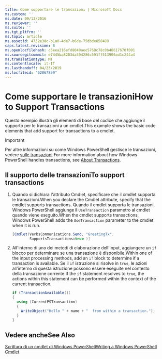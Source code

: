 ```yaml
---
title: Come supportare le transazioni | Microsoft Docs
ms.custom: ''
ms.date: 09/13/2016
ms.reviewer: ''
ms.suite: ''
ms.tgt_pltfrm: ''
ms.topic: article
ms.assetid: 4732e38c-b1a0-4de7-b6de-75dbde850488
caps.latest.revision: 8
ms.openlocfilehash: c5eea216efd8048aee5768c78c0b48617670f091
ms.sourcegitcommit: e7445ba8203da304286c591ff513900ad1c244a4
ms.translationtype: MT
ms.contentlocale: it-IT
ms.lasthandoff: 04/23/2019
ms.locfileid: "62067859"
---
```

# <a name="how-to-support-transactions"></a><span data-ttu-id="e2e0d-102">Come supportare le transazioni</span><span class="sxs-lookup"><span data-stu-id="e2e0d-102">How to Support Transactions</span></span>

<span data-ttu-id="e2e0d-103">Questo esempio illustra gli elementi di base del codice che aggiunge il supporto per le transazioni a un cmdlet.</span><span class="sxs-lookup"><span data-stu-id="e2e0d-103">This example shows the basic code elements that add support for transactions to a cmdlet.</span></span>

> [!IMPORTANT]
> <span data-ttu-id="e2e0d-104">Per altre informazioni su come Windows PowerShell gestisce le transazioni, vedere [sulle transazioni][about_Transactions].</span><span class="sxs-lookup"><span data-stu-id="e2e0d-104">For more information about how Windows PowerShell handles transactions, see [About Transactions][about_Transactions].</span></span>

## <a name="to-support-transactions"></a><span data-ttu-id="e2e0d-105">Il supporto delle transazioni</span><span class="sxs-lookup"><span data-stu-id="e2e0d-105">To support transactions</span></span>

1. <span data-ttu-id="e2e0d-106">Quando si dichiara l'attributo Cmdlet, specificare che il cmdlet supporta le transazioni.</span><span class="sxs-lookup"><span data-stu-id="e2e0d-106">When you declare the Cmdlet attribute, specify that the cmdlet supports transactions.</span></span>
   <span data-ttu-id="e2e0d-107">Quando il cmdlet supporta le transazioni, Windows PowerShell aggiunge il `UseTransaction` parametro al cmdlet quando viene eseguito.</span><span class="sxs-lookup"><span data-stu-id="e2e0d-107">When the cmdlet supports transactions, Windows PowerShell adds the `UseTransaction` parameter to the cmdlet when it is run.</span></span>

    ```csharp
    [Cmdlet(VerbsCommunications.Send, "GreetingTx",
            SupportsTransactions=true )]
    ```

2. <span data-ttu-id="e2e0d-108">All'interno di uno dei metodi di elaborazione dell'input, aggiungere un `if` blocco per determinare se una transazione è disponibile.</span><span class="sxs-lookup"><span data-stu-id="e2e0d-108">Within one of the input processing methods, add an `if` block to determine if a transaction is available.</span></span>
   <span data-ttu-id="e2e0d-109">Se il `if` istruzione si risolve in `true`, le azioni all'interno di questa istruzione possono essere eseguite nel contesto della transazione corrente.</span><span class="sxs-lookup"><span data-stu-id="e2e0d-109">If the `if` statement resolves to `true`, the actions within this statement can be performed within the context of the current transaction.</span></span>

    ```csharp
    if (TransactionAvailable())
    {
      using (CurrentPSTransaction)
      {
        WriteObject("Hello " + name + "  from within a transaction.");
      }
    }
    ```

## <a name="see-also"></a><span data-ttu-id="e2e0d-110">Vedere anche</span><span class="sxs-lookup"><span data-stu-id="e2e0d-110">See Also</span></span>

[<span data-ttu-id="e2e0d-111">Scrittura di un cmdlet di Windows PowerShell</span><span class="sxs-lookup"><span data-stu-id="e2e0d-111">Writing a Windows PowerShell Cmdlet</span></span>](./writing-a-windows-powershell-cmdlet.md)

<!-- External URLs -->

[about_Transactions]: /powershell/module/Microsoft.PowerShell.Core/About/about_Transactions
